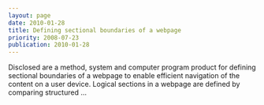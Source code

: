 ```yaml
---
layout: page
date: 2010-01-28
title: Defining sectional boundaries of a webpage
priority: 2008-07-23
publication: 2010-01-28
---
```

Disclosed are a method, system and computer program product for defining sectional boundaries of a webpage to enable efficient navigation of the content on a user device. Logical sections in a webpage are defined by comparing structured …